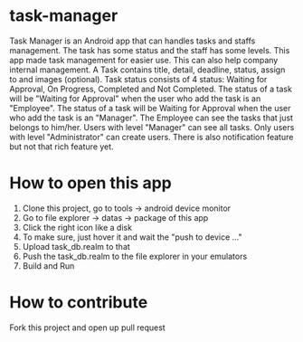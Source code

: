# task-manager
Task Manager is an Android app that can handles tasks and staffs management. The task has some status and the staff has some levels. This app made task management for easier use. This can also help company internal management. A Task contains title, detail, deadline, status, assign to and images (optional).  Task status consists of 4 status: Waiting for Approval, On Progress, Completed and Not Completed. The status of a task will be "Waiting for Approval" when the user who add the task is an "Employee".  The status of a task will be Waiting for Approval when the user who add the task is an "Manager". The Employee can see the tasks that just belongs to him/her. Users with level "Manager" can see all tasks. Only users with level "Administrator" can create users. There is also notification feature but not that rich feature yet.

# How to open this app
1. Clone this project, go to tools -> android device monitor
2. Go to file explorer -> datas -> package of this app
3. Click the right icon like a disk
4. To make sure, just hover it and wait the "push to device ..."
5. Upload task_db.realm to that
6. Push the task_db.realm to the file explorer in your emulators
7. Build and Run

# How to contribute
Fork this project and open up pull request
